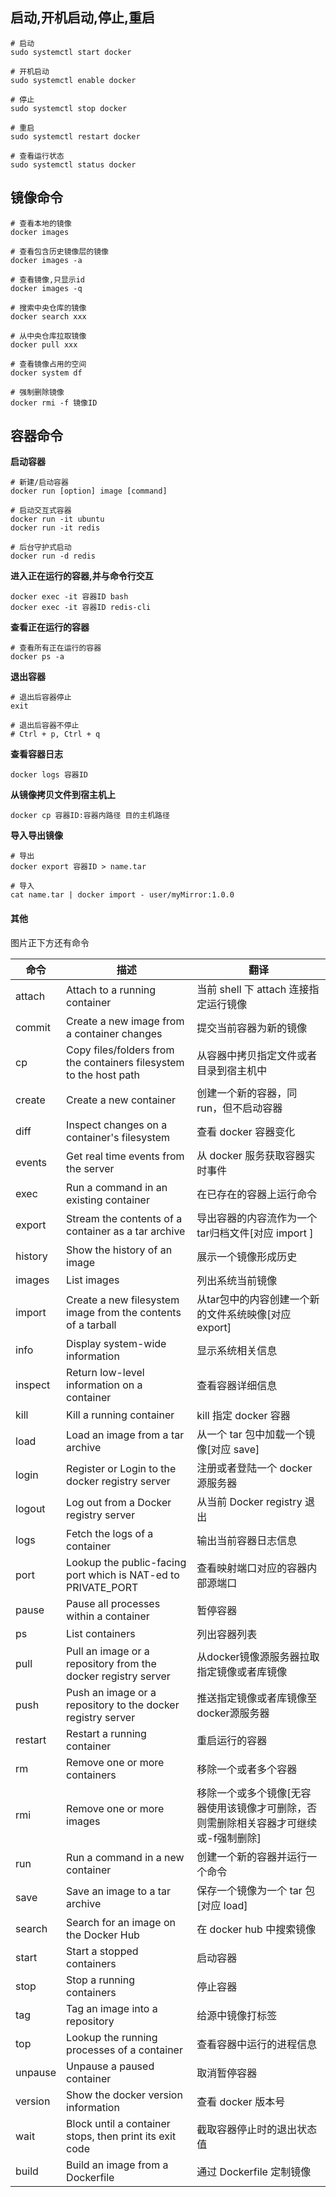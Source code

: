 ## 启动,开机启动,停止,重启
```shell
# 启动
sudo systemctl start docker

# 开机启动
sudo systemctl enable docker

# 停止
sudo systemctl stop docker

# 重启
sudo systemctl restart docker

# 查看运行状态
sudo systemctl status docker
```

## 镜像命令
```shell
# 查看本地的镜像
docker images

# 查看包含历史镜像层的镜像
docker images -a

# 查看镜像,只显示id
docker images -q

# 搜索中央仓库的镜像
docker search xxx

# 从中央仓库拉取镜像
docker pull xxx

# 查看镜像占用的空间
docker system df

# 强制删除镜像
docker rmi -f 镜像ID
```

## 容器命令
**启动容器**
```shell
# 新建/启动容器
docker run [option] image [command]

# 启动交互式容器
docker run -it ubuntu
docker run -it redis

# 后台守护式启动
docker run -d redis
```
**进入正在运行的容器,并与命令行交互**
```shell
docker exec -it 容器ID bash
docker exec -it 容器ID redis-cli
```
**查看正在运行的容器**
```shell
# 查看所有正在运行的容器
docker ps -a
```
**退出容器**
```shell
# 退出后容器停止
exit

# 退出后容器不停止
# Ctrl + p, Ctrl + q
```
**查看容器日志**
```shell
docker logs 容器ID
```
**从镜像拷贝文件到宿主机上**
```shell
docker cp 容器ID:容器内路径 目的主机路径
```
**导入导出镜像**
```shell
# 导出
docker export 容器ID > name.tar

# 导入
cat name.tar | docker import - user/myMirror:1.0.0
```


#### 其他
图片正下方还有命令 
    
| 命令    | 描述                                                               | 翻译                                                                                 |
| ------- | ------------------------------------------------------------------ | ------------------------------------------------------------------------------------ |
| attach  | Attach to a running container                                      | 当前 shell 下 attach 连接指定运行镜像                                                |
| commit  | Create a new image from a container changes                        | 提交当前容器为新的镜像                                                               |
| cp      | Copy files/folders from the containers filesystem to the host path | 从容器中拷贝指定文件或者目录到宿主机中                                               |
| create  | Create a new container                                             | 创建一个新的容器，同 run，但不启动容器                                               |
| diff    | Inspect changes on a container's filesystem                        | 查看 docker 容器变化                                                                 |
| events  | Get real time events from the server                               | 从 docker 服务获取容器实时事件                                                       |
| exec    | Run a command in an existing container                             | 在已存在的容器上运行命令                                                             |
| export  | Stream the contents of a container as a tar archive                | 导出容器的内容流作为一个tar归档文件[对应 import ]                                    |
| history | Show the history of an image                                       | 展示一个镜像形成历史                                                                 |
| images  | List images                                                        | 列出系统当前镜像                                                                     |
| import  | Create a new filesystem image from the contents of a tarball       | 从tar包中的内容创建一个新的文件系统映像[对应export]                                  |
| info    | Display system-wide information                                    | 显示系统相关信息                                                                     |
| inspect | Return low-level information on a container                        | 查看容器详细信息                                                                     |
| kill    | Kill a running container                                           | kill 指定 docker 容器                                                                |
| load    | Load an image from a tar archive                                   | 从一个 tar 包中加载一个镜像[对应 save]                                               |
| login   | Register or Login to the docker registry server                    | 注册或者登陆一个 docker 源服务器                                                     |
| logout  | Log out from a Docker registry server                              | 从当前 Docker registry 退出                                                          |
| logs    | Fetch the logs of a container                                      | 输出当前容器日志信息                                                                 |
| port    | Lookup the public-facing port which is NAT-ed to PRIVATE_PORT      | 查看映射端口对应的容器内部源端口                                                     |
| pause   | Pause all processes within a container                             | 暂停容器                                                                             |
| ps      | List containers                                                    | 列出容器列表                                                                         |
| pull    | Pull an image or a repository from the docker registry server      | 从docker镜像源服务器拉取指定镜像或者库镜像                                           |
| push    | Push an image or a repository to the docker registry server        | 推送指定镜像或者库镜像至docker源服务器                                               |
| restart | Restart a running container                                        | 重启运行的容器                                                                       |
| rm      | Remove one or more containers                                      | 移除一个或者多个容器                                                                 |
| rmi     | Remove one or more images                                          | 移除一个或多个镜像[无容器使用该镜像才可删除，否则需删除相关容器才可继续或-f强制删除] |
| run     | Run a command in a new container                                   | 创建一个新的容器并运行一个命令                                                       |
| save    | Save an image to a tar archive                                     | 保存一个镜像为一个 tar 包[对应 load]                                                 |
| search  | Search for an image on the Docker Hub                              | 在 docker hub 中搜索镜像                                                             |
| start   | Start a stopped containers                                         | 启动容器                                                                             |
| stop    | Stop a running containers                                          | 停止容器                                                                             |
| tag     | Tag an image into a repository                                     | 给源中镜像打标签                                                                     |
| top     | Lookup the running processes of a container                        | 查看容器中运行的进程信息                                                             |
| unpause | Unpause a paused container                                         | 取消暂停容器                                                                         |
| version | Show the docker version information                                | 查看 docker 版本号                                                                   |
| wait    | Block until a container stops, then print its exit code            | 截取容器停止时的退出状态值                                                           |
| build   | Build an image from a Dockerfile                                   | 通过 Dockerfile 定制镜像                                                             |